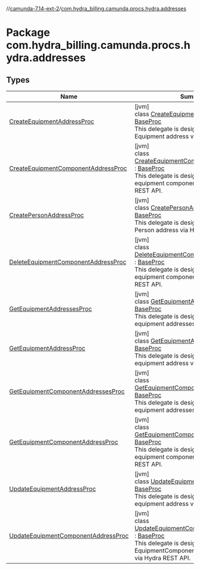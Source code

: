 //[camunda-7.14-ext-2](../../index.md)/[com.hydra_billing.camunda.procs.hydra.addresses](index.md)

# Package com.hydra_billing.camunda.procs.hydra.addresses

## Types

| Name | Summary |
|---|---|
| [CreateEquipmentAddressProc](-create-equipment-address-proc/index.md) | [jvm]<br>class [CreateEquipmentAddressProc](-create-equipment-address-proc/index.md) : [BaseProc](../com.hydra_billing.camunda.procs/-base-proc/index.md)<br>This delegate is designed to create a Equipment address via Hydra REST API. |
| [CreateEquipmentComponentAddressProc](-create-equipment-component-address-proc/index.md) | [jvm]<br>class [CreateEquipmentComponentAddressProc](-create-equipment-component-address-proc/index.md) : [BaseProc](../com.hydra_billing.camunda.procs/-base-proc/index.md)<br>This delegate is designed to create a equipment component address via Hydra REST API. |
| [CreatePersonAddressProc](-create-person-address-proc/index.md) | [jvm]<br>class [CreatePersonAddressProc](-create-person-address-proc/index.md) : [BaseProc](../com.hydra_billing.camunda.procs/-base-proc/index.md)<br>This delegate is designed to create a Person address via Hydra REST API. |
| [DeleteEquipmentComponentAddressProc](-delete-equipment-component-address-proc/index.md) | [jvm]<br>class [DeleteEquipmentComponentAddressProc](-delete-equipment-component-address-proc/index.md) : [BaseProc](../com.hydra_billing.camunda.procs/-base-proc/index.md)<br>This delegate is designed to delete the equipment component address via Hydra REST API. |
| [GetEquipmentAddressesProc](-get-equipment-addresses-proc/index.md) | [jvm]<br>class [GetEquipmentAddressesProc](-get-equipment-addresses-proc/index.md) : [BaseProc](../com.hydra_billing.camunda.procs/-base-proc/index.md)<br>This delegate is designed to show equipment addresses via Hydra REST API. |
| [GetEquipmentAddressProc](-get-equipment-address-proc/index.md) | [jvm]<br>class [GetEquipmentAddressProc](-get-equipment-address-proc/index.md) : [BaseProc](../com.hydra_billing.camunda.procs/-base-proc/index.md)<br>This delegate is designed to show equipment address via Hydra REST API. |
| [GetEquipmentComponentAddressesProc](-get-equipment-component-addresses-proc/index.md) | [jvm]<br>class [GetEquipmentComponentAddressesProc](-get-equipment-component-addresses-proc/index.md) : [BaseProc](../com.hydra_billing.camunda.procs/-base-proc/index.md)<br>This delegate is designed to show equipment addresses via Hydra REST API. |
| [GetEquipmentComponentAddressProc](-get-equipment-component-address-proc/index.md) | [jvm]<br>class [GetEquipmentComponentAddressProc](-get-equipment-component-address-proc/index.md) : [BaseProc](../com.hydra_billing.camunda.procs/-base-proc/index.md)<br>This delegate is designed to get the equipment component address via Hydra REST API. |
| [UpdateEquipmentAddressProc](-update-equipment-address-proc/index.md) | [jvm]<br>class [UpdateEquipmentAddressProc](-update-equipment-address-proc/index.md) : [BaseProc](../com.hydra_billing.camunda.procs/-base-proc/index.md)<br>This delegate is designed to update a equipment address via Hydra REST API. |
| [UpdateEquipmentComponentAddressProc](-update-equipment-component-address-proc/index.md) | [jvm]<br>class [UpdateEquipmentComponentAddressProc](-update-equipment-component-address-proc/index.md) : [BaseProc](../com.hydra_billing.camunda.procs/-base-proc/index.md)<br>This delegate is designed to update a EquipmentComponent componentaddress via Hydra REST API. |
